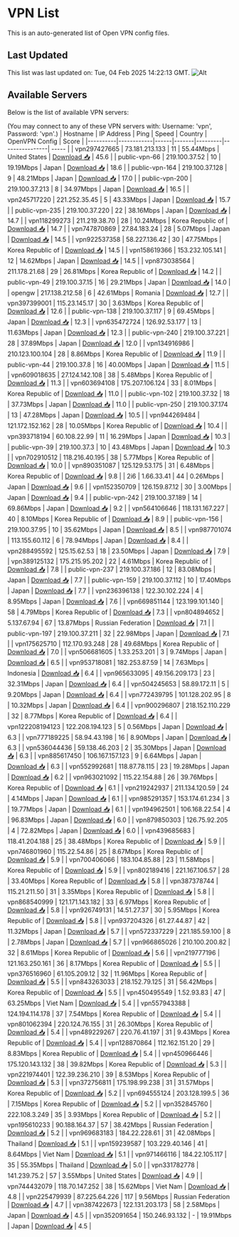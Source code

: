 # VPN List

This is an auto-generated list of Open VPN config files.

## Last Updated

This list was last updated on: Tue, 04 Feb 2025 14:22:13 GMT.
![Alt](https://repobeats.axiom.co/api/embed/186b98318ef1479477931607c1ad7d823f12451f.svg "Repobeats analytics image")

## Available Servers

Below is the list of available VPN servers:

(You may connect to any of these VPN servers with: Username: 'vpn', Password: 'vpn'.)
| Hostname | IP Address | Ping | Speed | Country | OpenVPN Config | Score |
|----------|------------|------|-------|---------|----------------| ----- |
| vpn297427665 | 73.181.213.133 | 11 | 55.44Mbps | United States | [Download 📥](./configs/server_0_US.ovpn) | 45.6 |
| public-vpn-66 | 219.100.37.52 | 10 | 19.19Mbps | Japan | [Download 📥](./configs/server_1_JP.ovpn) | 18.6 |
| public-vpn-164 | 219.100.37.128 | 9 | 48.21Mbps | Japan | [Download 📥](./configs/server_2_JP.ovpn) | 17.0 |
| public-vpn-200 | 219.100.37.213 | 8 | 34.97Mbps | Japan | [Download 📥](./configs/server_3_JP.ovpn) | 16.5 |
| vpn245717220 | 221.252.35.45 | 5 | 43.33Mbps | Japan | [Download 📥](./configs/server_4_JP.ovpn) | 15.7 |
| public-vpn-235 | 219.100.37.220 | 22 | 38.16Mbps | Japan | [Download 📥](./configs/server_5_JP.ovpn) | 14.7 |
| vpn118299273 | 211.219.38.70 | 28 | 10.24Mbps | Korea Republic of | [Download 📥](./configs/server_6_KR.ovpn) | 14.7 |
| vpn747870869 | 27.84.183.24 | 28 | 5.07Mbps | Japan | [Download 📥](./configs/server_7_JP.ovpn) | 14.5 |
| vpn922537358 | 58.227.136.42 | 30 | 47.75Mbps | Korea Republic of | [Download 📥](./configs/server_8_KR.ovpn) | 14.5 |
| vpn158619366 | 153.232.105.141 | 12 | 14.62Mbps | Japan | [Download 📥](./configs/server_9_JP.ovpn) | 14.5 |
| vpn873038564 | 211.178.21.68 | 29 | 26.81Mbps | Korea Republic of | [Download 📥](./configs/server_10_KR.ovpn) | 14.2 |
| public-vpn-49 | 219.100.37.15 | 16 | 29.21Mbps | Japan | [Download 📥](./configs/server_11_JP.ovpn) | 14.0 |
| opengw | 217.138.212.58 | 6 | 42.61Mbps | Romania | [Download 📥](./configs/server_12_RO.ovpn) | 12.7 |
| vpn397399001 | 115.23.145.17 | 30 | 3.63Mbps | Korea Republic of | [Download 📥](./configs/server_13_KR.ovpn) | 12.6 |
| public-vpn-138 | 219.100.37.117 | 9 | 69.45Mbps | Japan | [Download 📥](./configs/server_14_JP.ovpn) | 12.3 |
| vpn635472724 | 126.92.53.177 | 13 | 11.63Mbps | Japan | [Download 📥](./configs/server_15_JP.ovpn) | 12.3 |
| public-vpn-240 | 219.100.37.221 | 28 | 37.89Mbps | Japan | [Download 📥](./configs/server_16_JP.ovpn) | 12.0 |
| vpn134916986 | 210.123.100.104 | 28 | 8.86Mbps | Korea Republic of | [Download 📥](./configs/server_17_KR.ovpn) | 11.9 |
| public-vpn-44 | 219.100.37.8 | 16 | 40.00Mbps | Japan | [Download 📥](./configs/server_18_JP.ovpn) | 11.5 |
| vpn609018635 | 27.124.142.108 | 38 | 5.48Mbps | Korea Republic of | [Download 📥](./configs/server_19_KR.ovpn) | 11.3 |
| vpn603694108 | 175.207.106.124 | 33 | 8.01Mbps | Korea Republic of | [Download 📥](./configs/server_20_KR.ovpn) | 11.0 |
| public-vpn-102 | 219.100.37.32 | 18 | 37.73Mbps | Japan | [Download 📥](./configs/server_21_JP.ovpn) | 11.0 |
| public-vpn-250 | 219.100.37.174 | 13 | 47.28Mbps | Japan | [Download 📥](./configs/server_22_JP.ovpn) | 10.5 |
| vpn944269484 | 121.172.152.162 | 28 | 10.05Mbps | Korea Republic of | [Download 📥](./configs/server_23_KR.ovpn) | 10.4 |
| vpn393718194 | 60.108.22.99 | 11 | 16.29Mbps | Japan | [Download 📥](./configs/server_24_JP.ovpn) | 10.3 |
| public-vpn-39 | 219.100.37.3 | 10 | 43.48Mbps | Japan | [Download 📥](./configs/server_25_JP.ovpn) | 10.3 |
| vpn702910512 | 118.216.40.195 | 38 | 5.77Mbps | Korea Republic of | [Download 📥](./configs/server_26_KR.ovpn) | 10.0 |
| vpn890351087 | 125.129.53.175 | 31 | 6.48Mbps | Korea Republic of | [Download 📥](./configs/server_27_KR.ovpn) | 9.8 |
| 2i6 | 1.66.33.41 | 44 | 0.26Mbps | Japan | [Download 📥](./configs/server_28_JP.ovpn) | 9.6 |
| vpn152350709 | 126.159.87.12 | 30 | 3.00Mbps | Japan | [Download 📥](./configs/server_29_JP.ovpn) | 9.4 |
| public-vpn-242 | 219.100.37.189 | 14 | 69.86Mbps | Japan | [Download 📥](./configs/server_30_JP.ovpn) | 9.2 |
| vpn564106646 | 118.131.167.227 | 40 | 8.10Mbps | Korea Republic of | [Download 📥](./configs/server_31_KR.ovpn) | 8.9 |
| public-vpn-156 | 219.100.37.95 | 10 | 35.62Mbps | Japan | [Download 📥](./configs/server_32_JP.ovpn) | 8.5 |
| vpn987701074 | 113.155.60.112 | 6 | 78.94Mbps | Japan | [Download 📥](./configs/server_33_JP.ovpn) | 8.4 |
| vpn288495592 | 125.15.62.53 | 18 | 23.50Mbps | Japan | [Download 📥](./configs/server_34_JP.ovpn) | 7.9 |
| vpn389125132 | 175.215.95.202 | 22 | 4.61Mbps | Korea Republic of | [Download 📥](./configs/server_35_KR.ovpn) | 7.8 |
| public-vpn-237 | 219.100.37.186 | 12 | 83.08Mbps | Japan | [Download 📥](./configs/server_36_JP.ovpn) | 7.7 |
| public-vpn-159 | 219.100.37.112 | 10 | 17.40Mbps | Japan | [Download 📥](./configs/server_37_JP.ovpn) | 7.7 |
| vpn236396138 | 122.30.102.224 | 4 | 8.95Mbps | Japan | [Download 📥](./configs/server_38_JP.ovpn) | 7.6 |
| vpn669851144 | 123.199.101.140 | 58 | 4.79Mbps | Korea Republic of | [Download 📥](./configs/server_39_KR.ovpn) | 7.3 |
| vpn804894652 | 5.137.67.94 | 67 | 13.87Mbps | Russian Federation | [Download 📥](./configs/server_40_RU.ovpn) | 7.1 |
| public-vpn-197 | 219.100.37.211 | 32 | 22.98Mbps | Japan | [Download 📥](./configs/server_41_JP.ovpn) | 7.1 |
| vpn175625710 | 112.170.93.248 | 28 | 49.68Mbps | Korea Republic of | [Download 📥](./configs/server_42_KR.ovpn) | 7.0 |
| vpn506681605 | 1.33.253.201 | 3 | 9.74Mbps | Japan | [Download 📥](./configs/server_43_JP.ovpn) | 6.5 |
| vpn953718081 | 182.253.87.59 | 14 | 7.63Mbps | Indonesia | [Download 📥](./configs/server_44_ID.ovpn) | 6.4 |
| vpn965633095 | 49.156.209.173 | 23 | 32.31Mbps | Japan | [Download 📥](./configs/server_45_JP.ovpn) | 6.4 |
| vpn504245653 | 58.89.172.11 | 5 | 9.20Mbps | Japan | [Download 📥](./configs/server_46_JP.ovpn) | 6.4 |
| vpn772439795 | 101.128.202.95 | 8 | 10.32Mbps | Japan | [Download 📥](./configs/server_47_JP.ovpn) | 6.4 |
| vpn900296807 | 218.152.110.229 | 32 | 8.77Mbps | Korea Republic of | [Download 📥](./configs/server_48_KR.ovpn) | 6.4 |
| vpn122208194123 | 122.208.194.123 | 5 | 0.56Mbps | Japan | [Download 📥](./configs/server_49_JP.ovpn) | 6.3 |
| vpn777189225 | 58.94.43.198 | 16 | 8.90Mbps | Japan | [Download 📥](./configs/server_50_JP.ovpn) | 6.3 |
| vpn536044436 | 59.138.46.203 | 2 | 35.30Mbps | Japan | [Download 📥](./configs/server_51_JP.ovpn) | 6.3 |
| vpn885617450 | 106.167.157.123 | 9 | 6.64Mbps | Japan | [Download 📥](./configs/server_52_JP.ovpn) | 6.3 |
| vpn552992681 | 118.87.78.115 | 23 | 19.28Mbps | Japan | [Download 📥](./configs/server_53_JP.ovpn) | 6.2 |
| vpn963021092 | 115.22.154.88 | 26 | 39.76Mbps | Korea Republic of | [Download 📥](./configs/server_54_KR.ovpn) | 6.1 |
| vpn219242937 | 211.134.120.59 | 24 | 4.14Mbps | Japan | [Download 📥](./configs/server_55_JP.ovpn) | 6.1 |
| vpn985291357 | 153.174.61.234 | 3 | 19.77Mbps | Japan | [Download 📥](./configs/server_56_JP.ovpn) | 6.1 |
| vpn194962501 | 106.168.22.54 | 4 | 96.83Mbps | Japan | [Download 📥](./configs/server_57_JP.ovpn) | 6.0 |
| vpn879850303 | 126.75.92.205 | 4 | 72.82Mbps | Japan | [Download 📥](./configs/server_58_JP.ovpn) | 6.0 |
| vpn439685683 | 118.41.204.188 | 25 | 38.48Mbps | Korea Republic of | [Download 📥](./configs/server_59_KR.ovpn) | 5.9 |
| vpn746801960 | 115.22.54.86 | 25 | 8.67Mbps | Korea Republic of | [Download 📥](./configs/server_60_KR.ovpn) | 5.9 |
| vpn700406066 | 183.104.85.88 | 23 | 11.58Mbps | Korea Republic of | [Download 📥](./configs/server_61_KR.ovpn) | 5.9 |
| vpn802189416 | 221.167.106.57 | 28 | 33.40Mbps | Korea Republic of | [Download 📥](./configs/server_62_KR.ovpn) | 5.8 |
| vpn387378744 | 115.21.211.50 | 31 | 3.35Mbps | Korea Republic of | [Download 📥](./configs/server_63_KR.ovpn) | 5.8 |
| vpn868540999 | 121.171.143.182 | 33 | 6.97Mbps | Korea Republic of | [Download 📥](./configs/server_64_KR.ovpn) | 5.8 |
| vpn926749131 | 14.51.27.37 | 30 | 5.95Mbps | Korea Republic of | [Download 📥](./configs/server_65_KR.ovpn) | 5.8 |
| vpn937204326 | 61.27.44.87 | 42 | 11.32Mbps | Japan | [Download 📥](./configs/server_66_JP.ovpn) | 5.7 |
| vpn572337229 | 221.185.59.100 | 8 | 2.78Mbps | Japan | [Download 📥](./configs/server_67_JP.ovpn) | 5.7 |
| vpn966865026 | 210.100.200.82 | 32 | 8.61Mbps | Korea Republic of | [Download 📥](./configs/server_68_KR.ovpn) | 5.6 |
| vpn219777196 | 121.163.250.161 | 36 | 8.17Mbps | Korea Republic of | [Download 📥](./configs/server_69_KR.ovpn) | 5.5 |
| vpn376516960 | 61.105.209.12 | 32 | 11.96Mbps | Korea Republic of | [Download 📥](./configs/server_70_KR.ovpn) | 5.5 |
| vpn843263033 | 218.152.79.125 | 31 | 56.42Mbps | Korea Republic of | [Download 📥](./configs/server_71_KR.ovpn) | 5.5 |
| vpn450495549 | 1.52.93.83 | 47 | 63.25Mbps | Viet Nam | [Download 📥](./configs/server_72_VN.ovpn) | 5.4 |
| vpn557943388 | 124.194.114.178 | 37 | 7.54Mbps | Korea Republic of | [Download 📥](./configs/server_73_KR.ovpn) | 5.4 |
| vpn801062394 | 220.124.76.155 | 31 | 26.30Mbps | Korea Republic of | [Download 📥](./configs/server_74_KR.ovpn) | 5.4 |
| vpn489229267 | 220.76.41.197 | 31 | 9.43Mbps | Korea Republic of | [Download 📥](./configs/server_75_KR.ovpn) | 5.4 |
| vpn128870864 | 112.162.151.20 | 29 | 8.83Mbps | Korea Republic of | [Download 📥](./configs/server_76_KR.ovpn) | 5.4 |
| vpn450966446 | 175.120.143.132 | 38 | 39.82Mbps | Korea Republic of | [Download 📥](./configs/server_77_KR.ovpn) | 5.3 |
| vpn221974401 | 122.39.236.210 | 39 | 8.53Mbps | Korea Republic of | [Download 📥](./configs/server_78_KR.ovpn) | 5.3 |
| vpn372756811 | 175.198.99.238 | 31 | 31.57Mbps | Korea Republic of | [Download 📥](./configs/server_79_KR.ovpn) | 5.2 |
| vpn694555124 | 203.128.199.5 | 36 | 7.15Mbps | Korea Republic of | [Download 📥](./configs/server_80_KR.ovpn) | 5.2 |
| vpn352845760 | 222.108.3.249 | 35 | 3.93Mbps | Korea Republic of | [Download 📥](./configs/server_81_KR.ovpn) | 5.2 |
| vpn195610233 | 90.188.164.37 | 57 | 38.42Mbps | Russian Federation | [Download 📥](./configs/server_82_RU.ovpn) | 5.2 |
| vpn969683183 | 184.22.228.61 | 31 | 42.08Mbps | Thailand | [Download 📥](./configs/server_83_TH.ovpn) | 5.1 |
| vpn159239587 | 103.229.40.146 | 41 | 8.64Mbps | Viet Nam | [Download 📥](./configs/server_84_VN.ovpn) | 5.1 |
| vpn971466116 | 184.22.105.117 | 35 | 55.35Mbps | Thailand | [Download 📥](./configs/server_85_TH.ovpn) | 5.0 |
| vpn331782778 | 141.239.75.2 | 57 | 3.55Mbps | United States | [Download 📥](./configs/server_86_US.ovpn) | 4.9 |
| vpn744432079 | 118.70.147.252 | 38 | 15.62Mbps | Viet Nam | [Download 📥](./configs/server_87_VN.ovpn) | 4.8 |
| vpn225479939 | 87.225.64.226 | 117 | 9.56Mbps | Russian Federation | [Download 📥](./configs/server_88_RU.ovpn) | 4.7 |
| vpn387422673 | 122.131.203.173 | 58 | 2.58Mbps | Japan | [Download 📥](./configs/server_89_JP.ovpn) | 4.5 |
| vpn352091654 | 150.246.93.132 | - | 19.91Mbps | Japan | [Download 📥](./configs/server_90_JP.ovpn) | 4.5 |
